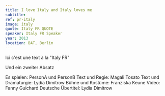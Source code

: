 ```yaml
---
title: I love Italy and Italy loves me
subtitle:
ref: pr-italy
image: italy
quote: Italy FR QUOTE
speaker: Italy FR Speaker
year: 2013
location: BAT, Berlin
---
```


Ici c'est une text à la "Italy FR"

Und ein zweiter Absatz

Es spielen: PersonA und PersonB
Text und Regie: Magali Tosato
Text und Dramaturgie: Lydia Dimitrow
Bühne und Kostüme: Franziska Keune
Video: Fanny Guichard
Deutsche Übertitel: Lydia Dimitrow
